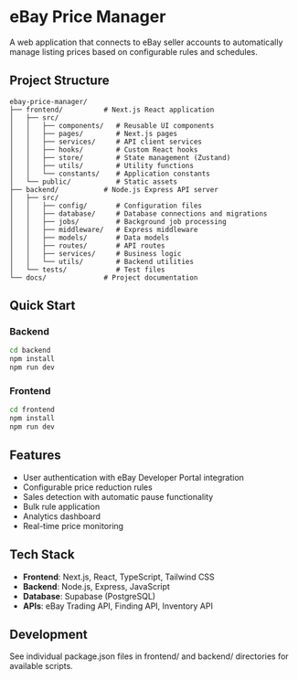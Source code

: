 # eBay Price Manager

A web application that connects to eBay seller accounts to automatically manage listing prices based on configurable rules and schedules.

## Project Structure

```
ebay-price-manager/
├── frontend/          # Next.js React application
│   ├── src/
│   │   ├── components/   # Reusable UI components
│   │   ├── pages/        # Next.js pages
│   │   ├── services/     # API client services
│   │   ├── hooks/        # Custom React hooks
│   │   ├── store/        # State management (Zustand)
│   │   ├── utils/        # Utility functions
│   │   └── constants/    # Application constants
│   └── public/           # Static assets
├── backend/           # Node.js Express API server
│   ├── src/
│   │   ├── config/       # Configuration files
│   │   ├── database/     # Database connections and migrations
│   │   ├── jobs/         # Background job processing
│   │   ├── middleware/   # Express middleware
│   │   ├── models/       # Data models
│   │   ├── routes/       # API routes
│   │   ├── services/     # Business logic
│   │   └── utils/        # Backend utilities
│   └── tests/            # Test files
└── docs/              # Project documentation
```

## Quick Start

### Backend
```bash
cd backend
npm install
npm run dev
```

### Frontend
```bash
cd frontend
npm install
npm run dev
```

## Features

- User authentication with eBay Developer Portal integration
- Configurable price reduction rules
- Sales detection with automatic pause functionality
- Bulk rule application
- Analytics dashboard
- Real-time price monitoring

## Tech Stack

- **Frontend**: Next.js, React, TypeScript, Tailwind CSS
- **Backend**: Node.js, Express, JavaScript
- **Database**: Supabase (PostgreSQL)
- **APIs**: eBay Trading API, Finding API, Inventory API

## Development

See individual package.json files in frontend/ and backend/ directories for available scripts.
